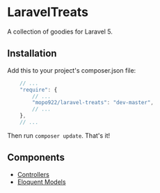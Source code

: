 # LaravelTreats

A collection of goodies for Laravel 5.

## Installation

Add this to your project's composer.json file:

```javascript
    // ...
    "require": {
        // ...
        "mopo922/laravel-treats": "dev-master",
        // ...
    },
    // ...
```

Then run `composer update`. That's it!

## Components

* [Controllers](Controller)
* [Eloquent Models](Model)
